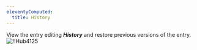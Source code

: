```yaml
---
eleventyComputed:
  title: History
---
```

View the entry editing ***History*** and restore previous versions of the entry.
![!!Hub4125](https://cdnweb.devolutions.net/docs/docs_en_hub_Hub4125.png)

